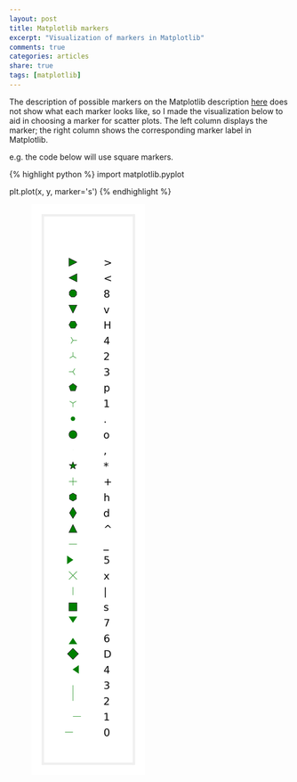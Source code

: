```yaml
---
layout: post
title: Matplotlib markers
excerpt: "Visualization of markers in Matplotlib"
comments: true
categories: articles
share: true
tags: [matplotlib]
---
```


The description of possible markers on the Matplotlib description [here](http://matplotlib.org/api/markers_api.html) does not show what each marker looks like, so I made the visualization below to aid in choosing a marker for scatter plots. The left column displays the marker; the right column shows the corresponding marker label in Matplotlib.

e.g. the code below will use square markers.

{% highlight python %}
import matplotlib.pyplot

plt.plot(x, y, marker='s')
{% endhighlight %}

<figure>
	<img src="/images/MatplotlibMarkers.png" alt="image">
</figure>
